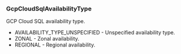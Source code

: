 ### GcpCloudSqlAvailabilityType
GCP Cloud SQL availability type.

- AVAILABILITY_TYPE_UNSPECIFIED - Unspecified availability type.
- ZONAL - Zonal availability.
- REGIONAL - Regional availability.
